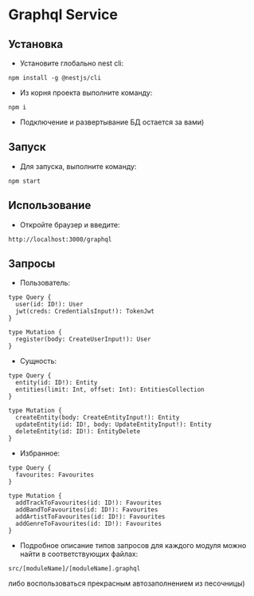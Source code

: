# Graphql Service

## Установка
- Установите глобально nest cli:
```console
npm install -g @nestjs/cli
```
- Из корня проекта выполните команду:
```console
npm i
```
- Подключение и развертывание БД остается за вами)

## Запуск
- Для запуска, выполните команду:
```console
npm start
```

## Использование
- Откройте браузер и введите:
```console
http://localhost:3000/graphql
```

## Запросы
- Пользователь:
```console
type Query {
  user(id: ID!): User
  jwt(creds: CredentialsInput!): TokenJwt
}

type Mutation {
  register(body: CreateUserInput!): User
}
```
- Сущность:
```console
type Query {
  entity(id: ID!): Entity
  entities(limit: Int, offset: Int): EntitiesCollection
}

type Mutation {
  createEntity(body: CreateEntityInput!): Entity
  updateEntity(id: ID!, body: UpdateEntityInput!): Entity
  deleteEntity(id: ID!): EntityDelete
}
```
- Избранное:
```console
type Query {
  favourites: Favourites
}

type Mutation {
  addTrackToFavourites(id: ID!): Favourites
  addBandToFavourites(id: ID!): Favourites
  addArtistToFavourites(id: ID!): Favourites
  addGenreToFavourites(id: ID!): Favourites
}
```
- Подробное описание типов запросов для каждого модуля можно найти в соответствующих файлах:
```console
src/[moduleName]/[moduleName].graphql
```
либо воспользоваться прекрасным автозаполнением из песочницы) 